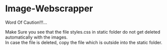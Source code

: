 # Image-Webscrapper 


Word Of Caution!!!...

Make Sure you see that the file styles.css in static folder do not get deleted automatically with the images.\
In case the file is deleted, copy the file which is outside into the static folder.
